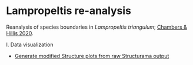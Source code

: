 # Lampropeltis re-analysis

Reanalysis of species boundaries in *Lampropeltis triangulum*; [Chambers & Hillis 2020](https://academic.oup.com/sysbio/article-abstract/69/1/184/5513370).

I. Data visualization
* [Generate modified Structure plots from raw Structurama output](https://github.com/eachambers/lampro/blob/master/Structurama_code.R)
